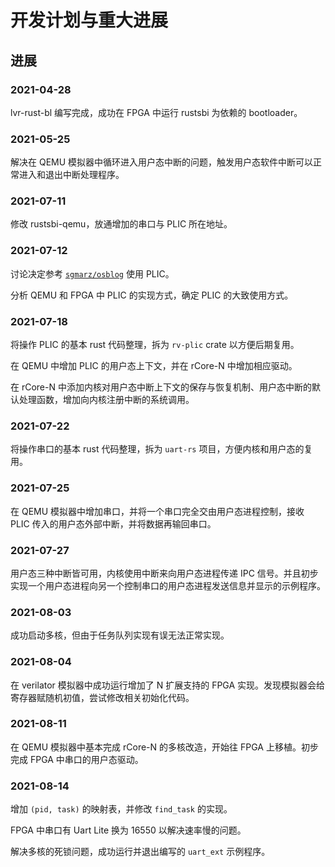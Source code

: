 # 开发计划与重大进展

## 进展

### 2021-04-28

lvr-rust-bl 编写完成，成功在 FPGA 中运行 rustsbi 为依赖的 bootloader。

### 2021-05-25

解决在 QEMU 模拟器中循环进入用户态中断的问题，触发用户态软件中断可以正常进入和退出中断处理程序。

### 2021-07-11

修改 rustsbi-qemu，放通增加的串口与 PLIC 所在地址。

### 2021-07-12

讨论决定参考 [`sgmarz/osblog`](https://github.com/sgmarz/osblog) 使用 PLIC。

分析 QEMU 和 FPGA 中 PLIC 的实现方式，确定 PLIC 的大致使用方式。

### 2021-07-18

将操作 PLIC 的基本 rust 代码整理，拆为 `rv-plic` crate 以方便后期复用。

在 QEMU 中增加 PLIC 的用户态上下文，并在 rCore-N 中增加相应驱动。

在 rCore-N 中添加内核对用户态中断上下文的保存与恢复机制、用户态中断的默认处理函数，增加向内核注册中断的系统调用。

### 2021-07-22

将操作串口的基本 rust 代码整理，拆为 `uart-rs` 项目，方便内核和用户态的复用。

### 2021-07-25

在 QEMU 模拟器中增加串口，并将一个串口完全交由用户态进程控制，接收 PLIC 传入的用户态外部中断，并将数据再输回串口。

### 2021-07-27

用户态三种中断皆可用，内核使用中断来向用户态进程传递 IPC 信号。并且初步实现一个用户态进程向另一个控制串口的用户态进程发送信息并显示的示例程序。

### 2021-08-03

成功启动多核，但由于任务队列实现有误无法正常实现。

### 2021-08-04

在 verilator 模拟器中成功运行增加了 N 扩展支持的 FPGA 实现。发现模拟器会给寄存器赋随机初值，尝试修改相关初始化代码。

### 2021-08-11

在 QEMU 模拟器中基本完成 rCore-N 的多核改造，开始往 FPGA 上移植。初步完成 FPGA 中串口的用户态驱动。

### 2021-08-14

增加 `(pid, task)` 的映射表，并修改 `find_task` 的实现。

FPGA 中串口有 Uart Lite 换为 16550 以解决速率慢的问题。

解决多核的死锁问题，成功运行并退出编写的 `uart_ext` 示例程序。
